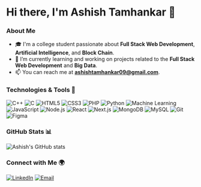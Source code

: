 # Hi there, I'm Ashish Tamhankar 👋

### About Me
- 🎓 I'm a college student passionate about **Full Stack Web Development**, **Artificial Intelligence**, and **Block Chain**.
- 🌱 I’m currently learning and working on projects related to the **Full Stack Web Development** and **Big Data**.
- 📫 You can reach me at **ashishtamhankar09@gmail.com**.


### Technologies & Tools 🔧
![C++](https://img.shields.io/badge/-C++-00599C?style=flat&logo=c%2B%2B&logoColor=white)
![C](https://img.shields.io/badge/-C-A8B9CC?style=flat&logo=c&logoColor=white)
![HTML5](https://img.shields.io/badge/-HTML5-E34F26?style=flat&logo=html5&logoColor=white)
![CSS3](https://img.shields.io/badge/-CSS3-1572B6?style=flat&logo=css3&logoColor=white)
![PHP](https://img.shields.io/badge/-PHP-777BB4?style=flat&logo=php&logoColor=white)
![Python](https://img.shields.io/badge/-Python-3776AB?style=flat&logo=python&logoColor=white)
![Machine Learning](https://img.shields.io/badge/-Machine%20Learning-FF6F00?style=flat)
![JavaScript](https://img.shields.io/badge/-JavaScript-F7DF1E?style=flat&logo=javascript&logoColor=black)
![Node.js](https://img.shields.io/badge/-Node.js-339933?style=flat&logo=node.js&logoColor=white)
![React](https://img.shields.io/badge/-React-61DAFB?style=flat&logo=react&logoColor=black)
![Next.js](https://img.shields.io/badge/-Next.js-000000?style=flat&logo=next.js&logoColor=white)
![MongoDB](https://img.shields.io/badge/-MongoDB-47A248?style=flat&logo=mongodb&logoColor=white)
![MySQL](https://img.shields.io/badge/-MySQL-4479A1?style=flat&logo=mysql&logoColor=white)
![Git](https://img.shields.io/badge/-Git-F05032?style=flat&logo=git&logoColor=white)
![Figma](https://img.shields.io/badge/-Figma-F24E1E?style=flat&logo=figma&logoColor=white)

### GitHub Stats 📊
![Ashish's GitHub stats](https://github-readme-stats.vercel.app/api?username=sheeeeesha&show_icons=true&theme=radical)

### Connect with Me 🌍
[![LinkedIn](https://img.shields.io/badge/-LinkedIn-blue?style=flat&logo=LinkedIn&logoColor=white)](https://www.linkedin.com/in/ashish-tamhankar-2b5aba21a/)
[![Email](https://img.shields.io/badge/-Email-D14836?style=flat&logo=gmail&logoColor=white)](mailto:ashishtamhankar09@gmail.com)


